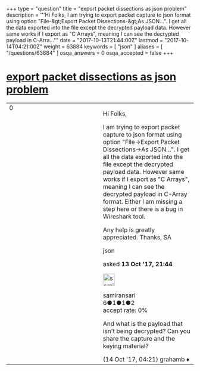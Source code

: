 +++
type = "question"
title = "export packet dissections as json problem"
description = '''Hi Folks, I am trying to export packet capture to json format using option &quot;File-&amp;gt;Export Packet Dissections-&amp;gt;As JSON...&quot;. I get all the data exported into the file except the decrypted payload data. However same works if I export as &quot;C Arrays&quot;, meaning I can see the decrypted payload in C-Arra...'''
date = "2017-10-13T21:44:00Z"
lastmod = "2017-10-14T04:21:00Z"
weight = 63884
keywords = [ "json" ]
aliases = [ "/questions/63884" ]
osqa_answers = 0
osqa_accepted = false
+++

<div class="headNormal">

# [export packet dissections as json problem](/questions/63884/export-packet-dissections-as-json-problem)

</div>

<div id="main-body">

<div id="askform">

<table id="question-table" style="width:100%;"><colgroup><col style="width: 50%" /><col style="width: 50%" /></colgroup><tbody><tr class="odd"><td style="width: 30px; vertical-align: top"><div class="vote-buttons"><span id="post-63884-upvote" class="ajax-command post-vote up" rel="nofollow" title="I like this post (click again to cancel)"> </span><div id="post-63884-score" class="post-score" title="current number of votes">0</div><span id="post-63884-downvote" class="ajax-command post-vote down" rel="nofollow" title="I dont like this post (click again to cancel)"> </span> <span id="favorite-mark" class="ajax-command favorite-mark" rel="nofollow" title="mark/unmark this question as favorite (click again to cancel)"> </span><div id="favorite-count" class="favorite-count"></div></div></td><td><div id="item-right"><div class="question-body"><p>Hi Folks,</p><p>I am trying to export packet capture to json format using option "File-&gt;Export Packet Dissections-&gt;As JSON...". I get all the data exported into the file except the decrypted payload data. However same works if I export as "C Arrays", meaning I can see the decrypted payload in C-Array format. Either I am missing a step here or there is a bug in Wireshark tool.</p><p>Any help is greatly appreciated. Thanks, SA</p></div><div id="question-tags" class="tags-container tags"><span class="post-tag tag-link-json" rel="tag" title="see questions tagged &#39;json&#39;">json</span></div><div id="question-controls" class="post-controls"></div><div class="post-update-info-container"><div class="post-update-info post-update-info-user"><p>asked <strong>13 Oct '17, 21:44</strong></p><img src="https://secure.gravatar.com/avatar/23ff4a2f290a284eaa9c5eff2cd85f89?s=32&amp;d=identicon&amp;r=g" class="gravatar" width="32" height="32" alt="samiransari&#39;s gravatar image" /><p><span>samiransari</span><br />
<span class="score" title="6 reputation points">6</span><span title="1 badges"><span class="badge1">●</span><span class="badgecount">1</span></span><span title="1 badges"><span class="silver">●</span><span class="badgecount">1</span></span><span title="2 badges"><span class="bronze">●</span><span class="badgecount">2</span></span><br />
<span class="accept_rate" title="Rate of the user&#39;s accepted answers">accept rate:</span> <span title="samiransari has no accepted answers">0%</span></p></div></div><div id="comments-container-63884" class="comments-container"><span id="63895"></span><div id="comment-63895" class="comment"><div id="post-63895-score" class="comment-score"></div><div class="comment-text"><p>And what is the payload that isn't being decrypted? Can you share the capture and the keying material?</p></div><div id="comment-63895-info" class="comment-info"><span class="comment-age">(14 Oct '17, 04:21)</span> <span class="comment-user userinfo">grahamb ♦</span></div></div></div><div id="comment-tools-63884" class="comment-tools"></div><div class="clear"></div><div id="comment-63884-form-container" class="comment-form-container"></div><div class="clear"></div></div></td></tr></tbody></table>

</div>

</div>

